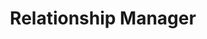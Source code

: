 ---
name: Phillip McKee
id: phillip-mckee
numberId: 8
title: Relationship Manager
bio: Beer, Board Games, and Biz Dev; Phil does that and everything in-between.
image:
areas:
contact: { email: phillip@eastcoastproduct.com, tel: +15183013359, linkedin: www.linkedin.com/in/pmmckee }
---